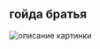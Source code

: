 ## гойда братья

![описание картинки](https://i1.sndcdn.com/avatars-gdBn6pZuVEu4acdk-UE8ZPw-t240x240.jpg)